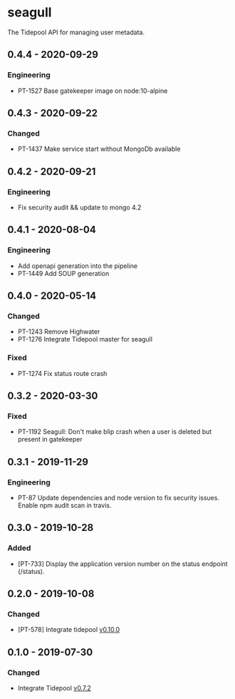 # seagull

The Tidepool API for managing user metadata.

## 0.4.4 - 2020-09-29
### Engineering
- PT-1527 Base gatekeeper image on node:10-alpine

## 0.4.3 - 2020-09-22
### Changed
- PT-1437 Make service start without MongoDb available

## 0.4.2 - 2020-09-21
### Engineering
- Fix security audit && update to mongo 4.2 

## 0.4.1 - 2020-08-04
### Engineering
- Add openapi generation into the pipeline
- PT-1449 Add SOUP generation

## 0.4.0 - 2020-05-14
### Changed
- PT-1243 Remove Highwater
- PT-1276 Integrate Tidepool master for seagull
### Fixed
- PT-1274 Fix status route crash

## 0.3.2 - 2020-03-30
### Fixed
- PT-1192 Seagull: Don't make blip crash when a user is deleted but present in gatekeeper

## 0.3.1 - 2019-11-29
### Engineering
- PT-87 Update dependencies and node version to fix security issues.
  Enable npm audit scan in travis. 
## 0.3.0 - 2019-10-28
### Added
- [PT-733] Display the application version number on the status endpoint (/status).

## 0.2.0 - 2019-10-08
### Changed
- [PT-578] Integrate tidepool [v0.10.0](https://github.com/tidepool-org/seagull/releases/tag/v0.10.0)

## 0.1.0 - 2019-07-30
### Changed
- Integrate Tidepool [v0.7.2](https://github.com/tidepool-org/seagull/releases/tag/v0.7.2)
